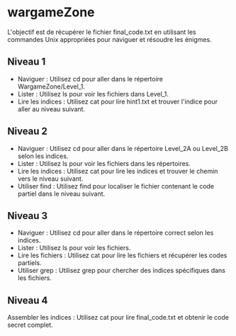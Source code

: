# wargameZone

L'objectif est de récupérer le fichier final_code.txt en utilisant les commandes Unix appropriées pour naviguer et résoudre les énigmes.

## Niveau 1
* Naviguer : Utilisez cd pour aller dans le répertoire WargameZone/Level_1.
* Lister : Utilisez ls pour voir les fichiers dans Level_1.
* Lire les indices : Utilisez cat pour lire hint1.txt et trouver l'indice pour aller au niveau suivant.
## Niveau 2
* Naviguer : Utilisez cd pour aller dans le répertoire Level_2A ou Level_2B selon les indices.
* Lister : Utilisez ls pour voir les fichiers dans les répertoires.
* Lire les indices : Utilisez cat pour lire les indices et trouver le chemin vers le niveau suivant.
* Utiliser find : Utilisez find pour localiser le fichier contenant le code partiel dans le niveau suivant.
## Niveau 3
* Naviguer : Utilisez cd pour aller dans le répertoire correct selon les indices.
* Lister : Utilisez ls pour voir les fichiers.
* Lire les fichiers : Utilisez cat pour lire les fichiers et récupérer les codes partiels.
* Utiliser grep : Utilisez grep pour chercher des indices spécifiques dans les fichiers.
## Niveau 4
Assembler les indices : Utilisez cat pour lire final_code.txt et obtenir le code secret complet.

